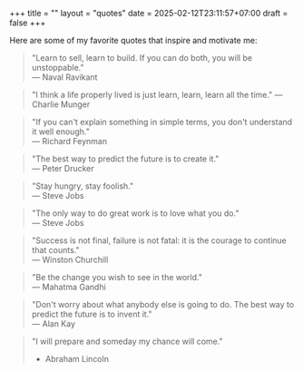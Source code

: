 +++
title = ""
layout = "quotes"
date = 2025-02-12T23:11:57+07:00
draft = false
+++

Here are some of my favorite quotes that inspire and motivate me:

> "Learn to sell, learn to build. If you can do both, you will be unstoppable."  
> — Naval Ravikant

> "I think a life properly lived is just learn, learn, learn all the time."
> — Charlie Munger

> "If you can't explain something in simple terms, you don't understand it well enough."  
> — Richard Feynman

> "The best way to predict the future is to create it."  
> — Peter Drucker

> "Stay hungry, stay foolish."  
> — Steve Jobs

> "The only way to do great work is to love what you do."  
> — Steve Jobs

> "Success is not final, failure is not fatal: it is the courage to continue that counts."  
> — Winston Churchill

> "Be the change you wish to see in the world."  
> — Mahatma Gandhi 

> "Don't worry about what anybody else is going to do. The best way to predict the future is to invent it."  
> — Alan Kay

> "I will prepare and someday my chance will come."
> - Abraham Lincoln
